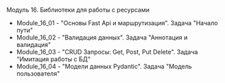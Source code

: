 Модуль 16. Библиотеки для работы с ресурсами
- Module_16_01 - "Основы Fast Api и маршрутизация". Задача "Начало пути"
- Module_16_02 - "Валидация данных". Задача "Аннотация и валидация"
- Module_16_03 - "CRUD Запросы: Get, Post, Put Delete". Задача "Имитация работы с БД"
- Module_16_04 - "Модели данных Pydantic". Задача "Модель пользователя" 
